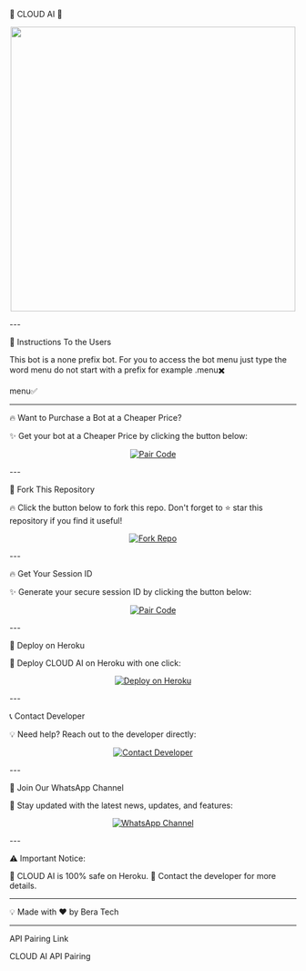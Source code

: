 🌟 CLOUD AI 🌟

<p align="center">
  <img src="https://files.catbox.moe/a25ykr.jpg" width="500"/>
</p>
---

📌 Instructions To the Users

This bot is a none prefix bot. For you to access the bot menu just type the word menu do not start with a prefix for example .menu✖️

menu✅


---

🔥 Want to Purchase a Bot at a Cheaper Price?

✨ Get your bot at a Cheaper Price by clicking the button below:

<p align="center">
  <a href="https://developer-bera.vercel.app" target="_blank">
    <img alt="Pair Code" src="https://img.shields.io/badge/CLICK HERE-⚡ GET YOUR BOT NOW ⚡-gold?style=for-the-badge&logo=whatsapp&logoColor=white&labelColor=black"/>
  </a>
</p>
---

📌 Fork This Repository

🔥 Click the button below to fork this repo. Don't forget to ⭐ star this repository if you find it useful!

<p align="center">
  <a href="https://github.com/DEVELOPER-BERA/CLOUD-AI/fork" target="_blank">
    <img alt="Fork Repo" src="https://img.shields.io/badge/FORK REPO-🔥 CLICK HERE 🔥-blue?style=for-the-badge&logo=github&logoColor=white&labelColor=black"/>
  </a>
</p>
---

🔥 Get Your Session ID

✨ Generate your secure session ID by clicking the button below:

<p align="center">
  <a href="https://cloud-tech-tces.onrender.com" target="_blank">
    <img alt="Pair Code" src="https://img.shields.io/badge/PAIR CODE-⚡ GET CODE NOW ⚡-gold?style=for-the-badge&logo=whatsapp&logoColor=white&labelColor=black"/>
  </a>
</p>
---

🚀 Deploy on Heroku

💜 Deploy CLOUD AI on Heroku with one click:

<p align="center">
  <a href="https://bera-tech-server.vercel.app" target="_blank">
    <img alt="Deploy on Heroku" src="https://img.shields.io/badge/HEROKU-🚀 DEPLOY NOW 🚀-indigo?style=for-the-badge&logo=heroku&logoColor=white&labelColor=black"/>
  </a>
</p>
---

📞 Contact Developer

💡 Need help? Reach out to the developer directly:

<p align="center">
  <a href="http://wa.me/254743982206" target="_blank">
    <img alt="Contact Developer" src="https://img.shields.io/badge/CONTACT DEV-📲 MESSAGE NOW 📲-green?style=for-the-badge&logo=whatsapp&logoColor=white&labelColor=black"/>
  </a>
</p>
---

📢 Join Our WhatsApp Channel

🚀 Stay updated with the latest news, updates, and features:

<p align="center">
  <a href="https://whatsapp.com/channel/0029VajJoCoLI8YePbpsnE3q" target="_blank">
    <img alt="WhatsApp Channel" src="https://img.shields.io/badge/WHATSAPP CHANNEL-🔔 JOIN NOW 🔔-teal?style=for-the-badge&logo=whatsapp&logoColor=white&labelColor=black"/>
  </a>
</p>
---

⚠️ Important Notice:

🔹 CLOUD AI is 100% safe on Heroku.
🔹 Contact the developer for more details.


---

💡 Made with ❤️ by Bera Tech


---

API Pairing Link

CLOUD AI API Pairing


